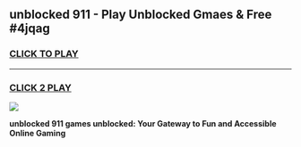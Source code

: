 
## unblocked 911 - Play Unblocked Gmaes & Free #4jqag
<h3>
<a href="https://premium.freeplayer.one?title=unblocked_911&ref=03M">CLICK TO PLAY</a></h3>
<hr>

<h3>
<a href="https://premium.freeplayer.one?title=unblocked_911&ref=03M">CLICK 2 PLAY</a>
  
</h3>

<a href="https://premium.freeplayer.one?title=unblocked_911&ref=03M"><img src="https://clearcache.store/games.png"></a>


**unblocked 911 games unblocked: Your Gateway to Fun and Accessible Online Gaming**
